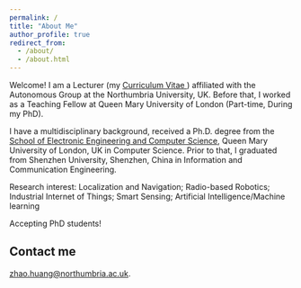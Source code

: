 ```yaml
---
permalink: /
title: "About Me"
author_profile: true
redirect_from: 
  - /about/
  - /about.html
---
```


Welcome! 
I am a Lecturer (my <a href="https://zz2020zz.github.io/files/ZhaoCV.pdf"> Curriculum Vitae </a>) affiliated with the <a herf="https://www.northumbria.ac.uk/about-us/academic-departments/computer-and-information-sciences/research/autonomous-systems/">Autonomous Group</a> at the <a herf="https://www.northumbria.ac.uk/">Northumbria University</a>, UK. Before that, I worked as a Teaching Fellow at <a herf="https://www.qmul.ac.uk/">Queen Mary University of London</a> (Part-time, During my PhD).

I have a multidisciplinary background, received a Ph.D. degree from the <a href="https://www.qmul.ac.uk/eecs/">School of Electronic Engineering and Computer Science</a>, Queen Mary University of London, UK in Computer Science. Prior to that, I graduated from Shenzhen University, Shenzhen, China in Information and Communication Engineering.

Research interest: 
Localization and Navigation; Radio-based Robotics; Industrial Internet of Things; Smart Sensing; Artificial Intelligence/Machine learning

Accepting PhD students!

Contact me
------
zhao.huang@northumbria.ac.uk.
